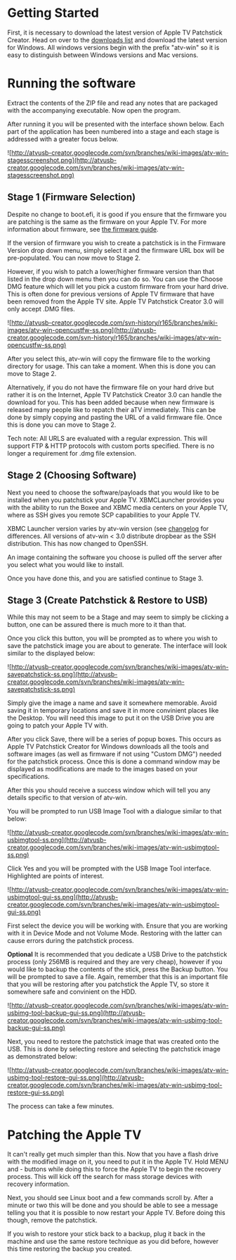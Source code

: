 # Getting Started #

First, it is necessary to download the latest version of Apple TV Patchstick Creator. Head on over to the [downloads list](http://code.google.com/p/atvusb-creator/downloads/list) and download the latest version for Windows. All windows versions begin with the prefix "atv-win" so it is easy to distinguish between Windows versions and Mac versions.

# Running the software #

Extract the contents of the ZIP file and read any notes that are packaged with the accompanying executable. Now open the program.

After running it you will be presented with the interface shown below. Each part of the application has been numbered into a stage and each stage is addressed with a greater focus below.

![http://atvusb-creator.googlecode.com/svn/branches/wiki-images/atv-win-stagesscreenshot.png](http://atvusb-creator.googlecode.com/svn/branches/wiki-images/atv-win-stagesscreenshot.png)

## Stage 1 (Firmware Selection) ##

Despite no change to boot.efi, it is good if you ensure that the firmware you are patching is the same as the firmware on your Apple TV. For more information about firmware, see [the firmware guide](http://code.google.com/p/atvusb-creator/wiki/atvwinFirmwareGuide).

If the version of firmware you wish to create a patchstick is in the Firmware Version drop down menu, simply select it and the firmware URL box will be pre-populated. You can now move to Stage 2.

However, if you wish to patch a lower/higher firmware version than that listed in the drop down menu then you can do so. You can use the Choose DMG feature which will let you pick a custom firmware from your hard drive. This is often done for previous versions of Apple TV firmware that have been removed from the Apple TV site. Apple TV Patchstick Creator 3.0 will only accept .DMG files.

![http://atvusb-creator.googlecode.com/svn-history/r165/branches/wiki-images/atv-win-opencustfw-ss.png](http://atvusb-creator.googlecode.com/svn-history/r165/branches/wiki-images/atv-win-opencustfw-ss.png)

After you select this, atv-win will copy the firmware file to the working directory for usage. This can take a moment. When this is done you can move to Stage 2.

Alternatively, if you do not have the firmware file on your hard drive but rather it is on the Internet, Apple TV Patchstick Creator 3.0 can handle the download for you. This has been added because when new firmware is released many people like to repatch their aTV immediately. This can be done by simply copying and pasting the URL of a valid firmware file. Once this is done you can move to Stage 2.

Tech note: All URLS are evaluated with a regular expression. This will support FTP & HTTP protocols with custom ports specified. There is no longer a requirement for .dmg file extension.

## Stage 2 (Choosing Software) ##

Next you need to choose the software/payloads that you would like to be installed when you patchstick your Apple TV. XBMCLauncher provides you with the ability to run the Boxee and XBMC media centers on your Apple TV, where as SSH gives you remote SCP capabilities to your Apple TV.

XBMC Launcher version varies by atv-win version (see [changelog](http://code.google.com/p/atvusb-creator/wiki/atvwinChangelog) for differences. All versions of atv-win < 3.0 distribute dropbear as the SSH distribution. This has now changed to OpenSSH.

An image containing the software you choose is pulled off the server after you select what you would like to install.

Once you have done this, and you are satisfied continue to Stage 3.

## Stage 3 (Create Patchstick & Restore to USB) ##

While this may not seem to be a Stage and may seem to simply be clicking a button, one can be assured there is much more to it than that.

Once you click this button, you will be prompted as to where you wish to save the patchstick image you are about to generate. The interface will look similar to the displayed below:

![http://atvusb-creator.googlecode.com/svn/branches/wiki-images/atv-win-savepatchstick-ss.png](http://atvusb-creator.googlecode.com/svn/branches/wiki-images/atv-win-savepatchstick-ss.png)

Simply give the image a name and save it somewhere memorable. Avoid saving it in temporary locations and save it in more convinient places like the Desktop. You will need this image to put it on the USB Drive you are going to patch your Apple TV with.

After you click Save, there will be a series of popup boxes. This occurs as Apple TV Patchstick Creator for Windows downloads all the tools and software images (as well as firmware if not using "Custom DMG") needed for the patchstick process. Once this is done a command window may be displayed as modifications are made to the images based on your specifications.

After this you should receive a success window which will tell you any details specific to that version of atv-win.

You will be prompted to run USB Image Tool with a dialogue similar to that below:

![http://atvusb-creator.googlecode.com/svn/branches/wiki-images/atv-win-usbimgtool-ss.png](http://atvusb-creator.googlecode.com/svn/branches/wiki-images/atv-win-usbimgtool-ss.png)

Click Yes and you will be prompted with the USB Image Tool interface. Highlighted are points of interest.

![http://atvusb-creator.googlecode.com/svn/branches/wiki-images/atv-win-usbimgtool-gui-ss.png](http://atvusb-creator.googlecode.com/svn/branches/wiki-images/atv-win-usbimgtool-gui-ss.png)

First select the device you will be working with. Ensure that you are working with it in Device Mode and not Volume Mode. Restoring with the latter can cause errors during the patchstick process.

**Optional**
It is recommended that you dedicate a USB Drive to the patchstick process (only 256MB is required and they are very cheap), however if you would like to backup the contents of the stick, press the Backup button. You will be prompted to save a file. Again, remember that this is an important file that you will be restoring after you patchstick the Apple TV, so store it somewhere safe and convinient on the HDD.

![http://atvusb-creator.googlecode.com/svn/branches/wiki-images/atv-win-usbimg-tool-backup-gui-ss.png](http://atvusb-creator.googlecode.com/svn/branches/wiki-images/atv-win-usbimg-tool-backup-gui-ss.png)

Next, you need to restore the patchstick image that was created onto the USB. This is done by selecting restore and selecting the patchstick image as demonstrated below:

![http://atvusb-creator.googlecode.com/svn/branches/wiki-images/atv-win-usbimg-tool-restore-gui-ss.png](http://atvusb-creator.googlecode.com/svn/branches/wiki-images/atv-win-usbimg-tool-restore-gui-ss.png)

The process can take a few minutes.

# Patching the Apple TV #

It can't really get much simpler than this. Now that you have a flash drive with the modified image on it, you need to put it in the Apple TV. Hold MENU and - buttons while doing this to force the Apple TV to begin the recovery process. This will kick off the search for mass storage devices with recovery information.

Next, you should see Linux boot and a few commands scroll by. After a minute or two this will be done and you should be able to see a message telling you that it is possible to now restart your Apple TV. Before doing this though, remove the patchstick.

If you wish to restore your stick back to a backup, plug it back in the machine and use the same restore technique as you did before, however this time restoring the backup you created.